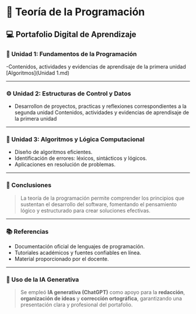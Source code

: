 # 🧠 Teoría de la Programación

## 💻 Portafolio Digital de Aprendizaje

### 📘 Unidad 1: Fundamentos de la Programación

-Contenidos, actividades y evidencias de aprendisaje de la primera unidad
[Algoritmos](Unidad 1.md)

---

### ⚙️ Unidad 2: Estructuras de Control y Datos
- Desarrollon de proyectos, practicas y reflexiones correspondientes a la segunda unidad Contenidos, actividades y evidencias de aprendisaje de la primera unidad
---

### 🧩 Unidad 3: Algoritmos y Lógica Computacional
- Diseño de algoritmos eficientes.  
- Identificación de errores: léxicos, sintácticos y lógicos.  
- Aplicaciones en resolución de problemas.  

---

### 🧭 Conclusiones
> La teoría de la programación permite comprender los principios que sustentan el desarrollo del software, fomentando el pensamiento lógico y estructurado para crear soluciones efectivas.

---

### 📚 Referencias
- Documentación oficial de lenguajes de programación.  
- Tutoriales académicos y fuentes confiables en línea.  
- Material proporcionado por el docente.  

---

### 🤖 Uso de la IA Generativa
> Se empleó **IA generativa (ChatGPT)** como apoyo para la **redacción**, **organización de ideas** y **corrección ortográfica**, garantizando una presentación clara y profesional del portafolio.
